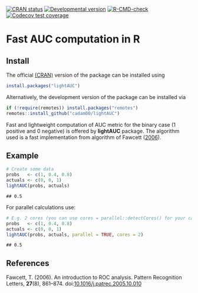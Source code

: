 <!-- badges: start -->
[![CRAN status](https://www.r-pkg.org/badges/version/lightAUC)](https://CRAN.R-project.org/package=lightAUC)
[![Developmental version](https://img.shields.io/badge/devel%20version-0.1.2-blue.svg)](https://github.com/cadam00/lightAUC)
[![R-CMD-check](https://github.com/cadam00/lightAUC/actions/workflows/R-CMD-check.yaml/badge.svg)](https://github.com/cadam00/lightAUC/actions/workflows/R-CMD-check.yaml)
[![Codecov test coverage](https://codecov.io/gh/cadam00/lightAUC/graph/badge.svg)](https://app.codecov.io/gh/cadam00/lightAUC)
<!-- badges: end -->

# **Fast AUC computation in R**

## **Install**

The official [(CRAN)](https://cran.r-project.org/) version of the package can be
installed using
``` r
install.packages("lightAUC")
```

Alternatively, the development version of the package can be installed via
``` r
if (!require(remotes)) install.packages("remotes")
remotes::install_github("cadam00/lightAUC")
```

<!--
## **Citation**

To cite the official [(CRAN)](https://cran.r-project.org/) version of the
package, please use

<blockquote>
<p>Adam, C. (2025). lightAUC: Fast AUC Computation. R package version 0.1.0.
doi:<a href="https://doi.org/10.32614/CRAN.package.lightAUC"
class="uri">10.32614/CRAN.package.lightAUC</a></p>
</blockquote>
-->

Fast and lightweight computation of AUC metric for the binary case (1 positive
and 0 negative) is offered by <b>lightAUC</b> package. The algorithm used is a
fast implementation from  algorithm of Fawcett ([2006](#ref-fawcett2006)).

## **Example**

```r
# Create some data
probs   <- c(1, 0.4, 0.8)
actuals <- c(0, 0, 1)
lightAUC(probs, actuals)
```
```
## 0.5
```

For parallel calculations use:
```r
# E.g. 2 cores (you can use cores = parallel::detectCores() for your case)
probs   <- c(1, 0.4, 0.8)
actuals <- c(0, 0, 1)
lightAUC(probs, actuals, parallel = TRUE, cores = 2)
```
```
## 0.5
```


## **References**

<span class="nocase" id="ref-fawcett2006">
Fawcett, T. (2006). An introduction to ROC analysis. <emph>Pattern Recognition
Letters</emph>, <b>27</b>(8), 861–874. doi:<a href=
"https://doi.org/10.1016/j.patrec.2005.10.010">10.1016/j.patrec.2005.10.010</a>

